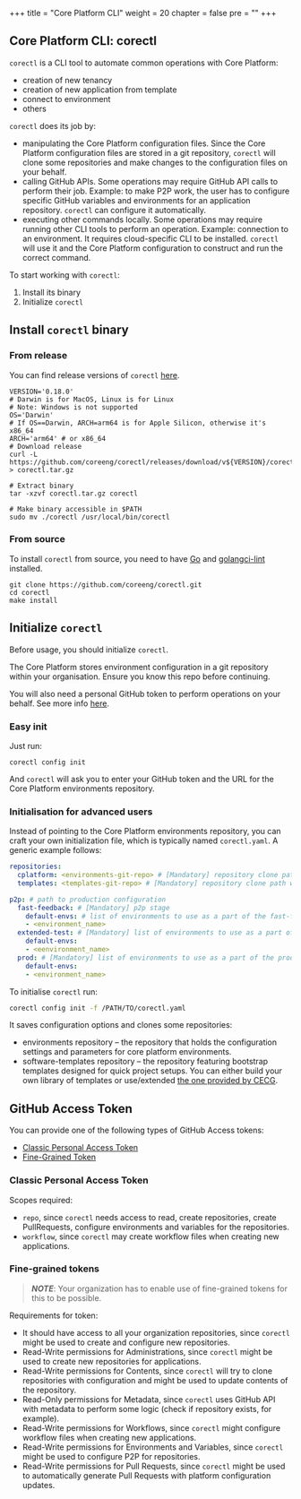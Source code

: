 +++
title = "Core Platform CLI"
weight = 20
chapter = false
pre = ""
+++

## Core Platform CLI: corectl

`corectl` is a CLI tool to automate common operations with Core Platform:

- creation of new tenancy
- creation of new application from template
- connect to environment
- others

`corectl` does its job by:

- manipulating the Core Platform configuration files.
  Since the Core Platform configuration files are stored in a git repository, `corectl` will clone
  some repositories and make changes to the configuration files on your behalf.
- calling GitHub APIs.
  Some operations may require GitHub API calls to perform their job.
  Example: to make P2P work,
  the user has to configure specific GitHub variables and environments for an application repository.
  `corectl` can configure it automatically.
- executing other commands locally.
  Some operations may require running other CLI tools to perform an operation.
  Example: connection to an environment.
  It requires cloud-specific CLI to be installed.
  `corectl` will use it and the Core Platform configuration to construct and run the correct command.

To start working with `corectl`:

1. Install its binary
2. Initialize `corectl`

## Install `corectl` binary

### From release

You can find release versions of `corectl` [here](https://github.com/coreeng/corectl/releases).

```shell
VERSION='0.18.0'
# Darwin is for MacOS, Linux is for Linux
# Note: Windows is not supported
OS='Darwin' 
# If OS==Darwin, ARCH=arm64 is for Apple Silicon, otherwise it's x86_64
ARCH='arm64' # or x86_64
# Download release
curl -L https://github.com/coreeng/corectl/releases/download/v${VERSION}/corectl_${OS}_${ARCH}.tar.gz > corectl.tar.gz

# Extract binary
tar -xzvf corectl.tar.gz corectl

# Make binary accessible in $PATH
sudo mv ./corectl /usr/local/bin/corectl
```

### From source

To install `corectl` from source, you need to have [Go](https://go.dev/learn/) and [golangci-lint](https://golangci-lint.run/) installed.

```shell
git clone https://github.com/coreeng/corectl.git
cd corectl
make install
```

## Initialize `corectl`

Before usage, you should initialize `corectl`.

The Core Platform stores environment configuration in a git repository within your organisation. Ensure you know this repo before continuing.

You will also need a personal GitHub token to perform operations on your behalf. See more info [here](#github-access-token).

### Easy init

Just run:

```shell
corectl config init
```

And `corectl` will ask you to enter your GitHub token and the URL for the Core Platform environments repository.

### Initialisation for advanced users

Instead of pointing to the Core Platform environments repository, you can craft your own initialization file, which is typically named `corectl.yaml`. A generic example follows:

```yaml
repositories:
  cplatform: <environments-git-repo> # [Mandatory] repository clone path with your environments configuration
  templates: <templates-git-repo> # [Mandatory] repository clone path with your software templates, optionally you can use our template repo: https://github.com/coreeng/core-platform-software-templates.git

p2p: # path to production configuration
  fast-feedback: # [Mandatory] p2p stage
    default-envs: # list of environments to use as a part of the fast-feedback stage, must match env names defined in repositories.cplatform
    - <environment_name> 
  extended-test: # [Mandatory] list of environments to use as a part of the extended-test stage, , must match env names defined in repositories.cplatform
    default-envs:
    - <eenvironment_name>
  prod: # [Mandatory] list of environments to use as a part of the prod stage, , must match env names defined in repositories.cplatform
    default-envs:
    - <environment_name>
```

To  initialise `corectl` run:

```bash
corectl config init -f /PATH/TO/corectl.yaml
```

It saves configuration options and clones some repositories:

- environments repository – the repository that holds the configuration settings and parameters for core platform
  environments.
- software-templates repository – the repository featuring bootstrap templates designed for quick project setups.
  You can either build your own library of templates or use/extended [the one provided by CECG](https://github.com/coreeng/core-platform-software-templates).

## GitHub Access Token

You can provide one of the following types of GitHub Access tokens:

- [Classic Personal Access Token](#classic-personal-access-token)
- [Fine-Grained Token](#fine-grained-tokens)

### Classic Personal Access Token

Scopes required:

- `repo`, since `corectl` needs access to read, create repositories, create PullRequests, configure environments and variables for the repositories.
- `workflow`, since `corectl` may create workflow files when creating new applications.

### Fine-grained tokens
>
> **_NOTE_**: Your organization has to enable use of fine-grained tokens for this to be possible.

Requirements for token:

- It should have access to all your organization repositories, since `corectl` might be used to create and configure new repositories.
- Read-Write permissions for Administrations, since `corectl` might be used to create new repositories for applications.
- Read-Write permissions for Contents, since `corectl` will try to clone repositories with configuration and might be used to update contents of the repository.
- Read-Only permissions for Metadata, since `corectl` uses GitHub API with metadata to perform some logic (check if repository exists, for example).
- Read-Write permissions for Workflows, since `corectl` might configure workflow files when creating new applications.
- Read-Write permissions for Environments and Variables, since `corectl` might be used to configure P2P for repositories.
- Read-Write permissions for Pull Requests, since `corectl` might be used to automatically generate Pull Requests with platform configuration updates.
